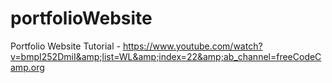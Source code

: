 # portfolioWebsite
Portfolio Website Tutorial - https://www.youtube.com/watch?v=bmpI252DmiI&amp;list=WL&amp;index=22&amp;ab_channel=freeCodeCamp.org
